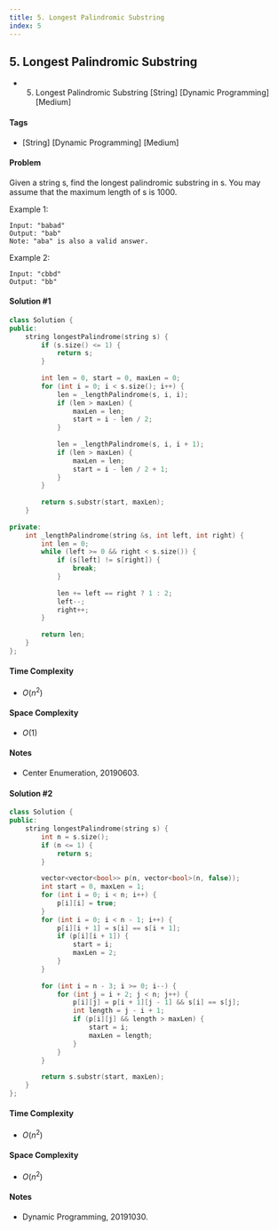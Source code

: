 ```yaml
---
title: 5. Longest Palindromic Substring
index: 5
---
```


## 5. Longest Palindromic Substring
- 5. Longest Palindromic Substring [String] [Dynamic Programming] [Medium]

#### Tags
- [String] [Dynamic Programming] [Medium]

#### Problem
Given a string s, find the longest palindromic substring in s. You may assume that the maximum length of s is 1000.

Example 1:

    Input: "babad"
    Output: "bab"
    Note: "aba" is also a valid answer.

Example 2:

    Input: "cbbd"
    Output: "bb"

#### Solution #1
``` C++
class Solution {
public:
    string longestPalindrome(string s) {
        if (s.size() <= 1) {
            return s;
        }
        
        int len = 0, start = 0, maxLen = 0;
        for (int i = 0; i < s.size(); i++) {
            len = _lengthPalindrome(s, i, i);
            if (len > maxLen) {
                maxLen = len;
                start = i - len / 2;
            }
            
            len = _lengthPalindrome(s, i, i + 1);
            if (len > maxLen) {
                maxLen = len;
                start = i - len / 2 + 1;
            }
        }
        
        return s.substr(start, maxLen);
    }
    
private:
    int _lengthPalindrome(string &s, int left, int right) {
        int len = 0;
        while (left >= 0 && right < s.size()) {
            if (s[left] != s[right]) {
                break;
            }
            
            len += left == right ? 1 : 2;
            left--;
            right++;
        }
        
        return len;
    }
};
```

#### Time Complexity
- $O(n^2)$

#### Space Complexity
- $O(1)$

#### Notes
- Center Enumeration, 20190603.

#### Solution #2
``` C++
class Solution {
public:
    string longestPalindrome(string s) {
        int n = s.size();
        if (n <= 1) {
            return s;
        }
        
        vector<vector<bool>> p(n, vector<bool>(n, false));
        int start = 0, maxLen = 1;
        for (int i = 0; i < n; i++) {
            p[i][i] = true;
        }
        for (int i = 0; i < n - 1; i++) {
            p[i][i + 1] = s[i] == s[i + 1];
            if (p[i][i + 1]) {
                start = i;
                maxLen = 2;
            }
        }
        
        for (int i = n - 3; i >= 0; i--) {
            for (int j = i + 2; j < n; j++) {
                p[i][j] = p[i + 1][j - 1] && s[i] == s[j];
                int length = j - i + 1;
                if (p[i][j] && length > maxLen) {
                    start = i;
                    maxLen = length;
                }
            }
        }
        
        return s.substr(start, maxLen);
    }
};
```

#### Time Complexity
- $O(n^2)$

#### Space Complexity
- $O(n^2)$

#### Notes
- Dynamic Programming, 20191030.
